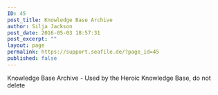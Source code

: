 ```yaml
---
ID: 45
post_title: Knowledge Base Archive
author: Silja Jackson
post_date: 2016-05-03 18:57:31
post_excerpt: ""
layout: page
permalink: https://support.seafile.de/?page_id=45
published: false
---
```

Knowledge Base Archive - Used by the Heroic Knowledge Base, do not delete